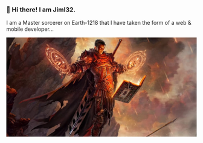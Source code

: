 ### 👋 Hi there! I am Jiml32. 
I am a Master sorcerer on Earth-1218 that I have taken the form of a web & mobile developer...

![Jiml32](https://github.com/Jiml32/Jiml32/blob/main/sorcerer.jpg?raw=true)
